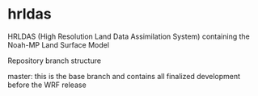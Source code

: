 # hrldas

HRLDAS (High Resolution Land Data Assimilation System) containing the Noah-MP Land Surface Model

Repository branch structure

  master: this is the base branch and contains all finalized development before the WRF release
